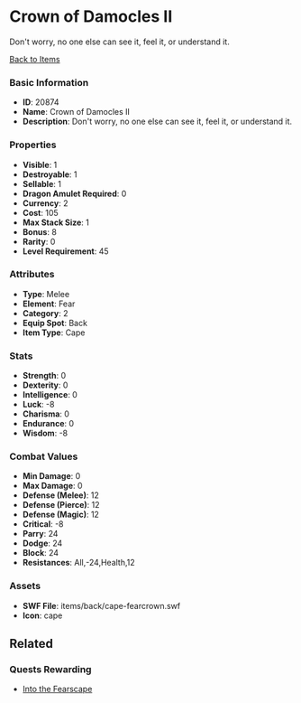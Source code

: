 # Crown of Damocles II

Don't worry, no one else can see it, feel it, or understand it.

[Back to Items](../items.md)

### Basic Information

- **ID**: 20874
- **Name**: Crown of Damocles II
- **Description**: Don&#039;t worry, no one else can see it, feel it, or understand it.

### Properties

- **Visible**: 1
- **Destroyable**: 1
- **Sellable**: 1
- **Dragon Amulet Required**: 0
- **Currency**: 2
- **Cost**: 105
- **Max Stack Size**: 1
- **Bonus**: 8
- **Rarity**: 0
- **Level Requirement**: 45

### Attributes

- **Type**: Melee
- **Element**: Fear
- **Category**: 2
- **Equip Spot**: Back
- **Item Type**: Cape

### Stats

- **Strength**: 0
- **Dexterity**: 0
- **Intelligence**: 0
- **Luck**: -8
- **Charisma**: 0
- **Endurance**: 0
- **Wisdom**: -8

### Combat Values

- **Min Damage**: 0
- **Max Damage**: 0
- **Defense (Melee)**: 12
- **Defense (Pierce)**: 12
- **Defense (Magic)**: 12
- **Critical**: -8
- **Parry**: 24
- **Dodge**: 24
- **Block**: 24
- **Resistances**: All,-24,Health,12

### Assets

- **SWF File**: items/back/cape-fearcrown.swf
- **Icon**: cape

## Related

### Quests Rewarding

- [Into the Fearscape](../quests/1938-into-the-fearscape.md)


